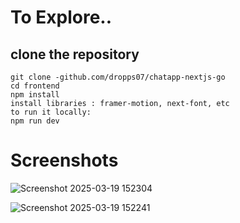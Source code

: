 # To Explore..
## clone the repository
 ``` 
git clone -github.com/dropps07/chatapp-nextjs-go
cd frontend
npm install
install libraries : framer-motion, next-font, etc
to run it locally:
npm run dev
```
# Screenshots

![Screenshot 2025-03-19 152304](https://github.com/user-attachments/assets/092a060c-515c-4410-bf23-504f757d08ab)

![Screenshot 2025-03-19 152241](https://github.com/user-attachments/assets/6a89d6c9-208c-4317-8af4-4d298247431f)
